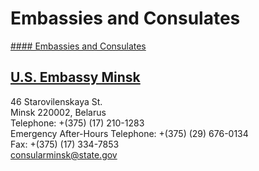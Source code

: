 # Embassies and Consulates

[#### Embassies and Consulates](javascript:void(0); "Embassies and Consulates")

## [U.S. Embassy Minsk](https://by.usembassy.gov/embassy/minsk/)

46 Starovilenskaya St.  
Minsk 220002, Belarus  
Telephone: +(375) (17) 210-1283  
Emergency After-Hours Telephone: +(375) (29) 676-0134  
Fax: +(375) (17) 334-7853  
[consularminsk@state.gov](mailto:consularminsk@state.gov)